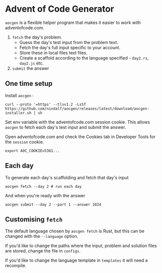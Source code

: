 # Advent of Code Generator

`aocgen` is a flexible helper program that makes it easier to work with adventofcode.com.

1. `fetch` the day's problem.
   - Guess the day's test input from the problem text.
   - Fetch the day's full input specific to your account.
   - Store these in local files text files.
   - Create a scaffold according to the language specified - `day2.rs`, `day2.js` etc.
2. `submit` the answer

## One time setup 

Install `aocgen` :

```
curl --proto '=https' --tlsv1.2 -LsSf https://github.com/nindalf/aocgen/releases/latest/download/aocgen-installer.sh | sh
```

Set env variable with the adventofcode.com session cookie. This allows `aocgen` to fetch each day's test input and submit the answer. 

Open adventofcode.com and check the Cookies tab in Developer Tools for the `session` cookie.

```
export AOC_COOKIE=5361...
```
 
 ## Each day

To generate each day's scaffolding and fetch that day's input

```
aocgen fetch --day 2 # run each day
```

And when you're ready with the answer

```
aocgen submit --day 2 --part 1 --answer 1024
```

## Customising `fetch`

The default language chosen by `aocgen fetch` is Rust, but this can be changed with the `--language` option.

If you'd like to change the paths where the input, problem and solution files are stored, change the file in `configs`.

If you'd like to change the language template in `templates` it will need a recompile.
